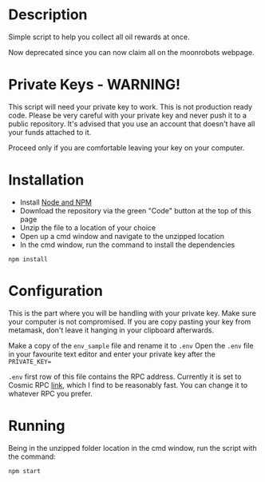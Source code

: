 # Description
Simple script to help you collect all oil rewards at once.

Now deprecated since you can now claim all on the moonrobots webpage.

# Private Keys - WARNING!
This script will need your private key to work. 
This is not production ready code. Please be very careful with your private key and never push it to a public repository. 
It's advised that you use an account that doesn't have all your funds attached to it.

Proceed only if you are comfortable leaving your key on your computer.

# Installation

 - Install [Node and NPM](https://docs.npmjs.com/downloading-and-installing-node-js-and-npm)
 - Download the repository via the green "Code" button at the top of this page
 - Unzip the file to a location of your choice
 - Open up a cmd window and navigate to the unzipped location
 - In the cmd window, run the command to install the dependencies

```npm install```

# Configuration

This is the part where you will be handling with your private key. Make sure your computer is not compromised. If you are copy pasting your key from metamask, don't leave it hanging in your clipboard afterwards.

Make a copy of the `env_sample` file and rename it to `.env`
Open the `.env` file in your favourite text editor and enter your private key after the `PRIVATE_KEY=`

`.env` first row of this file contains the RPC address. Currently it is set to Cosmic RPC [link](https://twitter.com/thecosmicguild/status/1493879413364121601), which I find to be reasonably fast. You can change it to whatever RPC you prefer.

# Running

Being in the unzipped folder location in the cmd window, run the script with the command:

```npm start```
